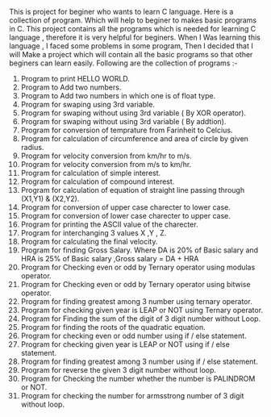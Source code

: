 This is project for beginer who wants to learn C language.
Here is a collection of program. Which will help to beginer to makes basic programs in C.
This project contains all the programs which is needed for learning C language , therefore it is very helpful for beginers.
When I Was learning this language , I faced some problems in some program, Then I decided that I will Make a project which will contain all the basic programs so that other beginers can learn easily.
Following are the collection of programs :-
1) Program to print HELLO WORLD.
2) Program to Add two numbers.
3) Program to Add two numbers in which one is of float type.
4) Program for swaping using 3rd variable.
5) Program for swaping without using 3rd variable ( By XOR operator).
6) Program for swaping without using 3rd variable ( By addtion).
7) Program for conversion of temprature from Farinheit to Celcius.
8) Program for calculation of circumference and area of circle by given radius.
9) Program for velocity conversion from km/hr to m/s.
10) Program for velocity conversion from m/s to km/hr.
11) Program for calculation of simple interest.
12) Program for calculation of compound interest.
13) Program for calculation of equation of straight line passing through (X1,Y1) & (X2,Y2).
14) Program for conversion of upper case charecter to lower case.
15) Program for conversion of lower case charecter to upper case.
16) Program for printing the ASCII value of the charecter.
17) Program for interchanging 3 values X ,Y , Z.
18) Program for calculating the final velocity.
19) Program for finding Gross Salary. Where DA is 20% of Basic salary and HRA is 25% of Basic salary ,Gross salary = DA + HRA
20) Program for Checking even or odd by Ternary operator using modulas operator.
21) Program for Checking even or odd by Ternary operator using bitwise operator.
22) Program for finding greatest among 3 number using ternary operator.
23) Program for checking given year is LEAP or NOT using Ternary operator.
24) Program for Finding the sum of the digit of 3 digit number without Loop.
25) Program for finding the roots of the quadratic equation.
26) Program for checking even or odd number using if / else statement.
27) Program for checking given year is LEAP or NOT using if / else statement.
28) Program for finding greatest among 3 number using if / else statement.
29) Program for reverse the given 3 digit number without loop.
30) Program for Checking the number whether the number is PALINDROM or NOT.
31) Program for checking the number for armsstrong number of 3 digit without loop.